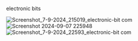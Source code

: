 electronic bits

![Screenshot_7-9-2024_215019_electronic-bit com](https://github.com/user-attachments/assets/c481fd61-9651-44af-aec9-a339f6cba73f)
![Screenshot 2024-09-07 225948](https://github.com/user-attachments/assets/8abb374f-d7ca-4bf4-9b23-5ad325ad49c0)
![Screenshot_7-9-2024_22593_electronic-bit com](https://github.com/user-attachments/assets/5f97ee54-9619-44bb-919a-03086873ccd6)
